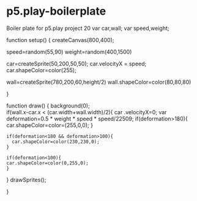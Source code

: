 # p5.play-boilerplate
Boiler plate for p5.play
project 20
var car,wall;
var speed,weight;

function setup() {
  createCanvas(800,400);

  speed=random(55,90)
  weight=random(400,1500)

  car=createSprite(50,200,50,50);
  car.velocityX = speed;
  car.shapeColor=color(255);

  wall=createSprite(780,200,60,height/2)
  wall.shapeColor=color(80,80,80)


}

function draw() {
  background(0);  
  if(wall.x-car.x < (car.width+wall.width)/2){
    car .velocityX=0;
    var deformation=0.5 * weight * speed * speed/22509;
    if(deformation>180){
      car.shapeColor=color=(255,0,0);
    }
   
    if(deformation<180 && deformation>100){
      car.shapeColor=color(230,230,0);
    }

    if(deformation<100){
    car.shapeColor=color(0,255,0);
    }
  }
  drawSprites();

}
